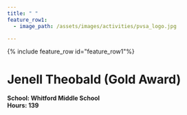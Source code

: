 ```yaml
---
title: " "
feature_row1:
  - image_path: /assets/images/activities/pvsa_logo.jpg

---
```


{% include feature_row id="feature_row1"%}

# Jenell Theobald (Gold Award)

**School: Whitford Middle School**  
**Hours: 139**  
